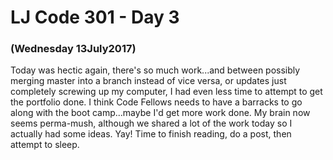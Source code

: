 # LJ Code 301 - Day 3
### (Wednesday 13July2017)

Today was hectic again, there's so much work...and between possibly merging master into a branch instead of vice versa, or updates just completely screwing up my computer, I had even less time to attempt to get the portfolio done. I think Code Fellows needs to have a barracks to go along with the boot camp...maybe I'd get more work done. My brain now seems perma-mush, although we shared a lot of the work today so I actually had some ideas. Yay! Time to finish reading, do a post, then attempt to sleep.
